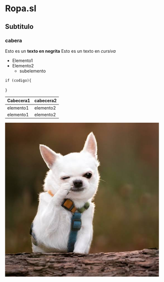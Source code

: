 # Ropa.sl

## Subtitulo

### cabera

Esto es un **texto en negrita**
Esto es un texto en *cursiva*

- Elemento1
- Elemento2
  - subelemento

```
if (codigo){

}
```  
| Cabecera1 | cabecera2 |
|-|-|
| elemento1 | elemento2 |
| elemento1 | elemento2 |

![](perrito.jpeg) 
